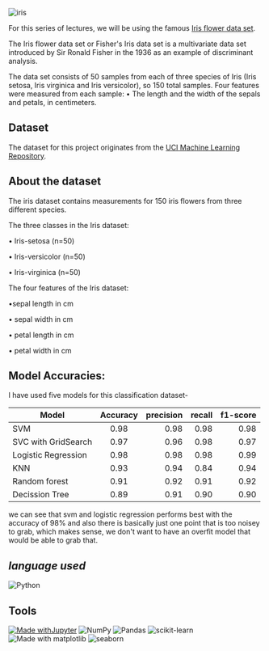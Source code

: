![iris](https://user-images.githubusercontent.com/86251750/133933923-f7aa078b-28ed-447f-a6f5-3b71df5dc09b.png)

For this series of lectures, we will be using the famous [Iris flower data set](https://en.wikipedia.org/wiki/Iris_flower_data_set).

The Iris flower data set or Fisher's Iris data set is a multivariate data set introduced by Sir Ronald Fisher in the 1936 as an example of discriminant analysis.

The data set consists of 50 samples from each of three species of Iris (Iris setosa, Iris virginica and Iris versicolor), so 150 total samples. Four features were measured from each sample: 
• The length and the width of the sepals and petals, in centimeters.

**Dataset**
---------------------
The dataset for this project originates from the [UCI Machine Learning Repository](https://archive.ics.uci.edu/ml/datasets/Iris). 

**About the dataset**
----------------------

The iris dataset contains measurements for 150 iris flowers from three different species.

The three classes in the Iris dataset:

• Iris-setosa (n=50)

• Iris-versicolor (n=50)

• Iris-virginica (n=50)

The four features of the Iris dataset:

•sepal length in cm

• sepal width in cm

• petal length in cm

• petal width in cm

**Model Accuracies:**
-------------------------
I have used five models for this classification dataset-

| Model        | Accuracy      | precision |  recall |  f1-score |
| -------------|:-------------:|----------:|--------:|----------:|
| SVM          | 0.98          | 0.98      |  0.98   |  0.98     |
| SVC with GridSearch | 0.97   | 0.96      |  0.98   |  0.97     |
| Logistic Regression | 0.98   | 0.98      |  0.98   |  0.99     |
|  KNN            |   0.93     | 0.94      |  0.84   |  0.94     |
| Random forest | 0.91         | 0.92      |  0.91   |  0.92     |
| Decission Tree | 0.89        | 0.91      |  0.90   |  0.90     |

we can see that svm and logistic regression performs best with the accuracy of 98% and also there is basically just one point that is too noisey to grab, which makes sense, we don't want to have an overfit model that would be able to grab that.

***language used***
--------------------------
![Python](https://img.shields.io/badge/python-3670A0?style=for-the-badge&logo=python&logoColor=ffdd54)

**Tools**
-----------------------
[![Made withJupyter](https://img.shields.io/badge/Made%20with-Jupyter-orange?style=for-the-badge&logo=Jupyter)](https://jupyter.org/try)    ![NumPy](https://img.shields.io/badge/numpy-%23013243.svg?style=for-the-badge&logo=numpy&logoColor=white)   ![Pandas](https://img.shields.io/badge/pandas-%23150458.svg?style=for-the-badge&logo=pandas&logoColor=white)   ![scikit-learn](https://img.shields.io/badge/scikit--learn-%23F7931E.svg?style=for-the-badge&logo=scikit-learn&logoColor=white)  ![Made with matplotlib](https://user-images.githubusercontent.com/86251750/132984208-76ce70c7-816d-4f72-9c9f-90073a70310f.png)  ![seaborn](https://user-images.githubusercontent.com/86251750/132984253-32c04192-989f-4ebd-8c46-8ad1a194a492.png)

